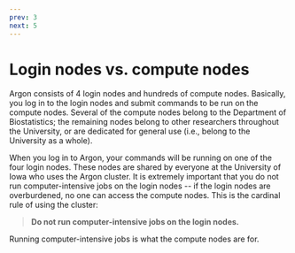 ```yaml
---
prev: 3
next: 5
---
```


# Login nodes vs. compute nodes

Argon consists of 4 login nodes and hundreds of compute nodes.  Basically, you
log in to the login nodes and submit commands to be run on the compute nodes.
Several of the compute nodes belong to the Department of Biostatistics; the remaining nodes belong to other researchers throughout the University, or are dedicated for general use (i.e., belong to the University as a whole).

When you log in to Argon, your commands will be running on one of the four login
nodes.  These nodes are shared by everyone at the University of Iowa who uses
the Argon cluster.  It is extremely important that you do not run
computer-intensive jobs on the login nodes -- if the login nodes are
overburdened, no one can access the compute nodes.  This is the cardinal rule of
using the cluster:

<blockquote class="blockquote">
<b>Do not run computer-intensive jobs on the login nodes.</b>
</blockquote>

Running computer-intensive jobs is what the compute nodes are for.
